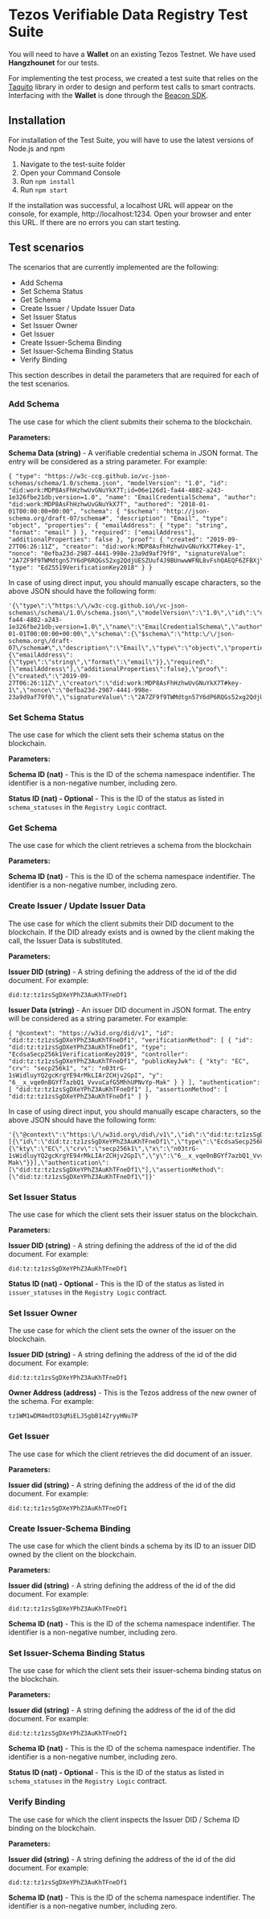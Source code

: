 # Tezos Verifiable Data Registry Test Suite

You will need to have a **Wallet** on an existing Tezos Testnet. We have used **Hangzhounet** for our tests.

For implementing the test process, we created a test suite that relies on the [Taquito](https://tezostaquito.io/) library in order to design and perform test calls to smart contracts. Interfacing with the **Wallet** is done through the [Beacon SDK](https://github.com/airgap-it/beacon-sdk).

## Installation

For installation of the Test Suite, you will have to use the latest versions of Node.js and npm

1. Navigate to the test-suite folder
2. Open your Command Console
3. Run `npm install`
4. Run `npm start`

If the installation was successful, a localhost URL will appear on the console, for example, http://localhost:1234. Open your browser and enter this URL. If there are no errors you can start testing.

## Test scenarios

The scenarios that are currently implemented are the following:

- Add Schema
- Set Schema Status
- Get Schema
- Create Issuer / Update Issuer Data
- Set Issuer Status
- Set Issuer Owner
- Get Issuer
- Create Issuer-Schema Binding
- Set Issuer-Schema Binding Status
- Verify Binding

This section describes in detail the parameters that are required for each of the test scenarios.

### Add Schema

The use case for which the client submits their schema to the blockchain.

**Parameters:**

**Schema Data (string)** - A verifiable credential schema in JSON format. The entry will be considered as a string parameter. For example:

```
{ "type": "https://w3c-ccg.github.io/vc-json-schemas/schema/1.0/schema.json", "modelVersion": "1.0", "id": "did:work:MDP8AsFhHzhwUvGNuYkX7T;id=06e126d1-fa44-4882-a243-1e326fbe21db;version=1.0", "name": "EmailCredentialSchema", "author": "did:work:MDP8AsFhHzhwUvGNuYkX7T", "authored": "2018-01-01T00:00:00+00:00", "schema": { "$schema": "http://json-schema.org/draft-07/schema#", "description": "Email", "type": "object", "properties": { "emailAddress": { "type": "string", "format": "email" } }, "required": ["emailAddress"], "additionalProperties": false }, "proof": { "created": "2019-09-27T06:26:11Z", "creator": "did:work:MDP8AsFhHzhwUvGNuYkX7T#key-1", "nonce": "0efba23d-2987-4441-998e-23a9d9af79f0", "signatureValue": "2A7ZF9f9TWMdtgn57Y6dP6RQGs52xg2QdjUESZUuf4J9BUnwwWFNL8vFshQAEQF6ZFBXjYLYNU4hzXNKc3R6y6re", "type": "Ed25519VerificationKey2018" } }
```

In case of using direct input, you should manually escape characters, so the above JSON should have the following form:

```
'{\"type\":\"https:\/\/w3c-ccg.github.io\/vc-json-schemas\/schema\/1.0\/schema.json\",\"modelVersion\":\"1.0\",\"id\":\"did:work:MDP8AsFhHzhwUvGNuYkX7T;id=06e126d1-fa44-4882-a243-1e326fbe21db;version=1.0\",\"name\":\"EmailCredentialSchema\",\"author\":\"did:work:MDP8AsFhHzhwUvGNuYkX7T\",\"authored\":\"2018-01-01T00:00:00+00:00\",\"schema\":{\"$schema\":\"http:\/\/json-schema.org\/draft-07\/schema#\",\"description\":\"Email\",\"type\":\"object\",\"properties\":{\"emailAddress\":{\"type\":\"string\",\"format\":\"email\"}},\"required\":[\"emailAddress\"],\"additionalProperties\":false},\"proof\":{\"created\":\"2019-09-27T06:26:11Z\",\"creator\":\"did:work:MDP8AsFhHzhwUvGNuYkX7T#key-1\",\"nonce\":\"0efba23d-2987-4441-998e-23a9d9af79f0\",\"signatureValue\":\"2A7ZF9f9TWMdtgn57Y6dP6RQGs52xg2QdjUESZUuf4J9BUnwwWFNL8vFshQAEQF6ZFBXjYLYNU4hzXNKc3R6y6re\",\"type\":\"Ed25519VerificationKey2018\"}}'
```

### Set Schema Status

The use case for which the client sets their schema status on the blockchain.

**Parameters:**

**Schema ID (nat)** - This is the ID of the schema namespace indentifier. The identifier is a non-negative number, including zero.

**Status ID (nat) - Optional** - This is the ID of the status as listed in `schema_statuses` in the `Registry Logic` contract.

### Get Schema

The use case for which the client retrieves a schema from the blockchain

**Parameters:**

**Schema ID (nat)** - This is the ID of the schema namespace indentifier. The identifier is a non-negative number, including zero.

### Create Issuer / Update Issuer Data

The use case for which the client submits their DID document to the blockchain. If the DID already exists and is owned by the client making the call, the Issuer Data is substituted.

**Parameters:**

**Issuer DID (string)** - A string defining the address of the id of the did document. For example:

```
did:tz:tz1zsSgDXeYPhZ3AuKhTFneDf1
```

**Issuer Data (string)** - An issuer DID document in JSON format. The entry will be considered as a string parameter. For example:

```
{ "@context": "https://w3id.org/did/v1", "id": "did:tz:tz1zsSgDXeYPhZ3AuKhTFneDf1", "verificationMethod": [ { "id": "did:tz:tz1zsSgDXeYPhZ3AuKhTFneDf1", "type": "EcdsaSecp256k1VerificationKey2019", "controller": "did:tz:tz1zsSgDXeYPhZ3AuKhTFneDf1", "publicKeyJwk": { "kty": "EC", "crv": "secp256k1", "x": "n03trG-1sWidluyYQ2gcKrgYE94rMkLIArZCHjv2GpI", "y": "6__x_vqe0nBGYf7azbQ1_VvvuCafG5MhhUPNvYp-Mak" } } ], "authentication": [ "did:tz:tz1zsSgDXeYPhZ3AuKhTFneDf1" ], "assertionMethod": [ "did:tz:tz1zsSgDXeYPhZ3AuKhTFneDf1" ] }
```

In case of using direct input, you should manually escape characters, so the above JSON should have the following form:

```
'{\"@context\":\"https:\/\/w3id.org\/did\/v1\",\"id\":\"did:tz:tz1zsSgDXeYPhZ3AuKhTFneDf1\",\"verificationMethod\":[{\"id\":\"did:tz:tz1zsSgDXeYPhZ3AuKhTFneDf1\",\"type\":\"EcdsaSecp256k1VerificationKey2019\",\"controller\":\"did:tz:tz1zsSgDXeYPhZ3AuKhTFneDf1\",\"publicKeyJwk\":{\"kty\":\"EC\",\"crv\":\"secp256k1\",\"x\":\"n03trG-1sWidluyYQ2gcKrgYE94rMkLIArZCHjv2GpI\",\"y\":\"6__x_vqe0nBGYf7azbQ1_VvvuCafG5MhhUPNvYp-Mak\"}}],\"authentication\":[\"did:tz:tz1zsSgDXeYPhZ3AuKhTFneDf1\"],\"assertionMethod\":[\"did:tz:tz1zsSgDXeYPhZ3AuKhTFneDf1\"]}'
```

### Set Issuer Status

The use case for which the client sets their issuer status on the blockchain.

**Parameters:**

**Issuer DID (string)** - A string defining the address of the id of the did document. For example:

```
did:tz:tz1zsSgDXeYPhZ3AuKhTFneDf1
```

**Status ID (nat) - Optional** - This is the ID of the status as listed in `issuer_statuses` in the `Registry Logic` contract.

### Set Issuer Owner

The use case for which the client sets the owner of the issuer on the blockchain.

**Issuer DID (string)** - A string defining the address of the id of the did document. For example:

```
did:tz:tz1zsSgDXeYPhZ3AuKhTFneDf1
```

**Owner Address (address)** - This is the Tezos address of the new owner of the schema. For example:

```
tz1WM1wDM4mdtD3qMiELJSgbB14ZryyHNu7P
```
 
### Get Issuer

The use case for which the client retrieves the did document of an issuer.

**Parameters:**

**Issuer did (string)** - A string defining the address of the id of the did document. For example:

```
did:tz:tz1zsSgDXeYPhZ3AuKhTFneDf1
```

### Create Issuer-Schema Binding

The use case for which the client binds a schema by its ID to an issuer DID owned by the client on the blockchain.

**Parameters:**

**Issuer did (string)** - A string defining the address of the id of the did document. For example:

```
did:tz:tz1zsSgDXeYPhZ3AuKhTFneDf1
```

**Schema ID (nat)** - This is the ID of the schema namespace indentifier. The identifier is a non-negative number, including zero.

### Set Issuer-Schema Binding Status

The use case for which the client sets their issuer-schema binding status on the blockchain.

**Parameters:**

**Issuer did (string)** - A string defining the address of the id of the did document. For example:

```
did:tz:tz1zsSgDXeYPhZ3AuKhTFneDf1
```

**Schema ID (nat)** - This is the ID of the schema namespace indentifier. The identifier is a non-negative number, including zero.

**Status ID (nat) - Optional** - This is the ID of the status as listed in `schema_statuses` in the `Registry Logic` contract.

### Verify Binding

The use case for which the client inspects the Issuer DID / Schema ID binding on the blockchain.

**Parameters:**

**Issuer did (string)** - A string defining the address of the id of the did document. For example:

```
did:tz:tz1zsSgDXeYPhZ3AuKhTFneDf1
```

**Schema ID (nat)** - This is the ID of the schema namespace indentifier. The identifier is a non-negative number, including zero.
